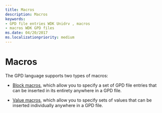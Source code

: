 ```yaml
---
title: Macros
description: Macros
keywords:
- GPD file entries WDK Unidrv , macros
- macros WDK GPD files
ms.date: 04/20/2017
ms.localizationpriority: medium
---
```


# Macros





The GPD language supports two types of macros:

-   [Block macros](block-macros.md), which allow you to specify a set of GPD file entries that can be inserted in its entirety anywhere in a GPD file.

-   [Value macros](value-macros.md), which allow you to specify sets of values that can be inserted individually anywhere in a GPD file.

 

 




